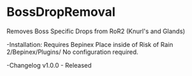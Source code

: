 # BossDropRemoval
Removes Boss Specific Drops from RoR2 (Knurl's and Glands)


-Installation:
Requires Bepinex
Place inside of Risk of Rain 2/Bepinex/Plugins/
No configuration required.


-Changelog
v1.0.0 - Released
